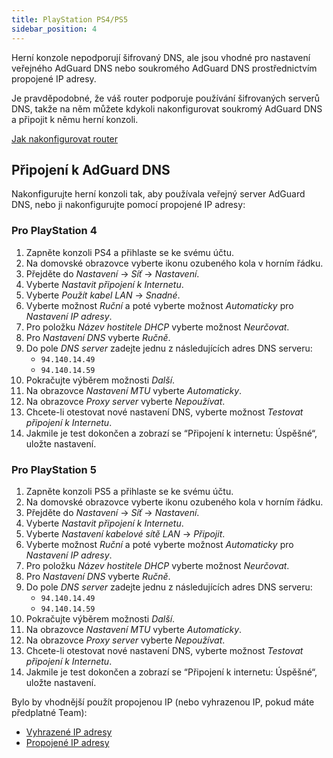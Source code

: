 ```yaml
---
title: PlayStation PS4/PS5
sidebar_position: 4
---
```


Herní konzole nepodporují šifrovaný DNS, ale jsou vhodné pro nastavení veřejného AdGuard DNS nebo soukromého AdGuard DNS prostřednictvím propojené IP adresy.

Je pravděpodobné, že váš router podporuje používání šifrovaných serverů DNS, takže na něm můžete kdykoli nakonfigurovat soukromý AdGuard DNS a připojit k němu herní konzoli.

[Jak nakonfigurovat router](/private-dns/connect-devices/routers/routers.md)

## Připojení k AdGuard DNS

Nakonfigurujte herní konzoli tak, aby používala veřejný server AdGuard DNS, nebo ji nakonfigurujte pomocí propojené IP adresy:

### Pro PlayStation 4

1. Zapněte konzoli PS4 a přihlaste se ke svému účtu.
2. Na domovské obrazovce vyberte ikonu ozubeného kola v horním řádku.
3. Přejděte do _Nastavení_ → _Síť_ → _Nastavení_.
4. Vyberte _Nastavit připojení k Internetu_.
5. Vyberte _Použít kabel LAN_ → _Snadné_.
6. Vyberte možnost _Ruční_ a poté vyberte možnost _Automaticky_ pro _Nastavení IP adresy_.
7. Pro položku _Název hostitele DHCP_ vyberte možnost _Neurčovat_.
8. Pro _Nastavení DNS_ vyberte _Ručně_.
9. Do pole _DNS server_ zadejte jednu z následujících adres DNS serveru:
   - `94.140.14.49`
   - `94.140.14.59`
10. Pokračujte výběrem možnosti _Další_.
11. Na obrazovce _Nastavení MTU_ vyberte _Automaticky_.
12. Na obrazovce _Proxy server_ vyberte _Nepoužívat_.
13. Chcete-li otestovat nové nastavení DNS, vyberte možnost _Testovat připojení k Internetu_.
14. Jakmile je test dokončen a zobrazí se “Připojení k internetu: Úspěšné“, uložte nastavení.

### Pro PlayStation 5

1. Zapněte konzoli PS5 a přihlaste se ke svému účtu.
2. Na domovské obrazovce vyberte ikonu ozubeného kola v horním řádku.
3. Přejděte do _Nastavení_ → _Síť_ → _Nastavení_.
4. Vyberte _Nastavit připojení k Internetu_.
5. Vyberte _Nastavení kabelové sítě LAN_ → _Připojit_.
6. Vyberte možnost _Ruční_ a poté vyberte možnost _Automaticky_ pro _Nastavení IP adresy_.
7. Pro položku _Název hostitele DHCP_ vyberte možnost _Neurčovat_.
8. Pro _Nastavení DNS_ vyberte _Ručně_.
9. Do pole _DNS server_ zadejte jednu z následujících adres DNS serveru:
   - `94.140.14.49`
   - `94.140.14.59`
10. Pokračujte výběrem možnosti _Další_.
11. Na obrazovce _Nastavení MTU_ vyberte _Automaticky_.
12. Na obrazovce _Proxy server_ vyberte _Nepoužívat_.
13. Chcete-li otestovat nové nastavení DNS, vyberte možnost _Testovat připojení k Internetu_.
14. Jakmile je test dokončen a zobrazí se “Připojení k internetu: Úspěšné“, uložte nastavení.

Bylo by vhodnější použít propojenou IP (nebo vyhrazenou IP, pokud máte předplatné Team):

- [Vyhrazené IP adresy](/private-dns/connect-devices/other-options/dedicated-ip.md)
- [Propojené IP adresy](/private-dns/connect-devices/other-options/linked-ip.md)
